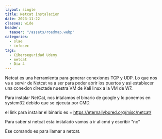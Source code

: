 ```yaml
---
layout: single
title: Netcat instalacion
date: 2023-11-22
classes: wide
header:
  teaser: "/assets/roadmap.webp"
categories:
  - slae
  - infosec
tags:
  - Ciberseguridad Udemy
  - netcat
  - Dia 4
---
```


Netcat es una herramienta para generar conexiones TCP y UDP.
Lo que nos va a servir de Netcat va a ser para poder abrir los puertos y asi establecer una conexion directade nuestra VM de Kali linux a la VM de W7.

Para instalar NetCat, nos intalamos el binario de google y lo ponemos en system32 debido que se ejecuta por CMD.

el link para instalar el binario es = https://eternallybored.org/misc/netcat/

Para saber si netcat esta instalado vamos a ir al cmd y escribir "nc"

Ese comando es para llamar a netcat.
